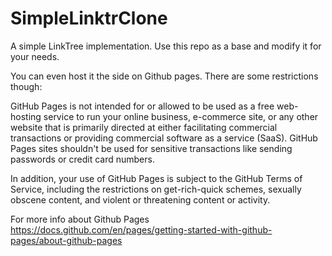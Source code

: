 # SimpleLinktrClone
A simple LinkTree implementation.  Use this repo as a base and modify it for your needs.

You can even host it the side on Github pages. There are some restrictions though:

GitHub Pages is not intended for or allowed to be used as a free web-hosting service to run your online business, e-commerce site, or any other website that is primarily directed at either facilitating commercial transactions or providing commercial software as a service (SaaS). GitHub Pages sites shouldn't be used for sensitive transactions like sending passwords or credit card numbers.

In addition, your use of GitHub Pages is subject to the GitHub Terms of Service, including the restrictions on get-rich-quick schemes, sexually obscene content, and violent or threatening content or activity.

For more info about Github Pages
https://docs.github.com/en/pages/getting-started-with-github-pages/about-github-pages
